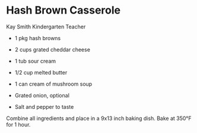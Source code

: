 # Hash Brown Casserole

Kay Smith
Kindergarten Teacher

- 1 pkg hash browns
- 2 cups grated cheddar cheese
- 1 tub sour cream
- 1/2 cup melted butter

- 1 can cream of mushroom soup
- Grated onion, optional
- Salt and pepper to taste

Combine all ingredients and place in a 9x13 inch baking dish. Bake at 350°F for 1 hour.